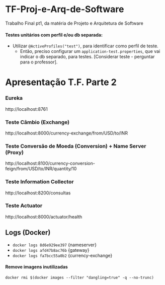 # TF-Proj-e-Arq-de-Software
 Trabalho Final pt1, da matéria de Projeto e Arquitetura de Software


#### Testes unitários com perfil e/ou db separada:

- Utilizar `@ActiveProfiles("test")`, para identificar como perfil de teste.
    - Então, preciso configurar um `application-test.properties`, que vai indicar o db separado, para testes. [Considerar teste - perguntar para o professor].


# Apresentação T.F. Parte 2


### Eureka
http://localhost:8761

### Teste Câmbio (Exchange)
http://localhost:8000/currency-exchange/from/USD/to/INR

### Teste Conversão de Moeda (Conversion) + Name Server (Proxy)
http://localhost:8100/currency-conversion-feign/from/USD/to/INR/quantity/10

### Teste Information Collector
http://localhost:8200/consultas

### Teste Actuator
http://localhost:8000/actuator/health


## Logs (Docker)
- `docker logs 8d6e929ee397` {nameserver}
- `docker logs afd47b8ac76b` {gateway}
- `docker logs fa7bcc55a0b2` {currency-exchange}

#### Remove imagens inutilizadas
`docker rmi $(docker images --filter "dangling=true" -q --no-trunc)`
